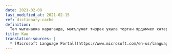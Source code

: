 ```yaml
---
date: 2021-02-08
last_modified_at: 2021-02-15
ref: dictionary-cache
definition: |
  Төп чыганакка караганда, мәгълүмат тизрәк укыла торган ярдәмчел хәтер
title: Кәш
translation-sources: |
  * [Microsoft Language Portal](https://www.microsoft.com/en-us/language/Search?&searchTerm=cache&langID=773&Source=true&productid=undefined)
---
```

